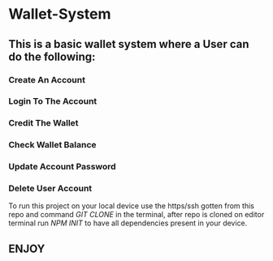 # Wallet-System

## This is a basic wallet system where a User can do the following:

### Create An Account
### Login To The Account
### Credit The Wallet
### Check Wallet Balance
### Update  Account Password
### Delete User Account

To run this project on your local device use the https/ssh gotten from this repo and command *GIT CLONE* in the terminal,
after repo is cloned on editor terminal run *NPM INIT* to have all dependencies present in your device.

## ENJOY
